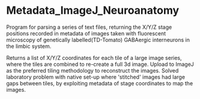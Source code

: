 # Metadata_ImageJ_Neuroanatomy

Program for parsing a series of text files, returning the X/Y/Z stage positions recorded in metadata of images taken with fluorescent microscopy of genetically labelled(TD-Tomato) GABAergic interneurons in the limbic system. 

Returns a list of X/Y/Z coordinates for each tile of a large image series, where the tiles are combined to re-create a full 3d image. Upload to ImageJ as the preferred tiling methodology to reconstruct the images. Solved laboratory problem with native set-up where 'stitched' images had large gaps between tiles, by exploiting metadata of stage coordinates to map the images.
